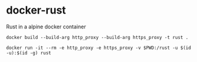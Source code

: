 # docker-rust
Rust in a alpine docker container

    docker build --build-arg http_proxy --build-arg https_proxy -t rust .
    
    docker run -it --rm -e http_proxy -e https_proxy -v $PWD:/rust -u $(id -u):$(id -g) rust
